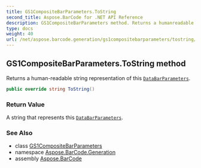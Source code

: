 ```yaml
---
title: GS1CompositeBarParameters.ToString
second_title: Aspose.BarCode for .NET API Reference
description: GS1CompositeBarParameters method. Returns a humanreadable string representation of this DataBarParameters
type: docs
weight: 40
url: /net/aspose.barcode.generation/gs1compositebarparameters/tostring/
---
```

## GS1CompositeBarParameters.ToString method

Returns a human-readable string representation of this [`DataBarParameters`](../../databarparameters/).

```csharp
public override string ToString()
```

### Return Value

A string that represents this [`DataBarParameters`](../../databarparameters/).

### See Also

* class [GS1CompositeBarParameters](../)
* namespace [Aspose.BarCode.Generation](../../../aspose.barcode.generation/)
* assembly [Aspose.BarCode](../../../)


